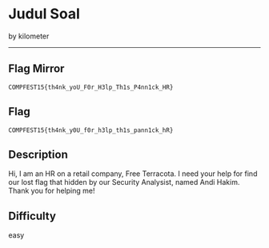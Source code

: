 # Judul Soal

by kilometer

---
## Flag Mirror

```
COMPFEST15{th4nk_yoU_F0r_H3lp_Th1s_P4nn1ck_HR}
```

## Flag

```
COMPFEST15{th4nk_y0U_f0r_h3lp_th1s_pann1ck_hR}
```

## Description
Hi, I am an HR on a retail company, Free Terracota. I need your help for find our lost flag that hidden by our Security Analysist, named Andi Hakim. Thank you for helping me!

## Difficulty
easy
